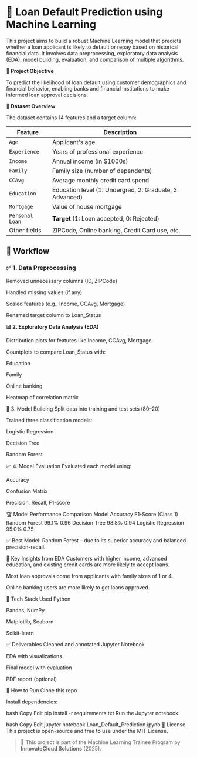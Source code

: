 # 💸 Loan Default Prediction using Machine Learning

This project aims to build a robust Machine Learning model that predicts whether a loan applicant is likely to default or repay based on historical financial data. It involves data preprocessing, exploratory data analysis (EDA), model building, evaluation, and comparison of multiple algorithms.

**🎯 Project Objective**

To predict the likelihood of loan default using customer demographics and financial behavior, enabling banks and financial institutions to make informed loan approval decisions.

**📂 Dataset Overview**

The dataset contains 14 features and a target column:

| Feature         | Description                                              |
| --------------- | -------------------------------------------------------- |
| `Age`           | Applicant's age                                          |
| `Experience`    | Years of professional experience                         |
| `Income`        | Annual income (in \$1000s)                               |
| `Family`        | Family size (number of dependents)                       |
| `CCAvg`         | Average monthly credit card spend                        |
| `Education`     | Education level (1: Undergrad, 2: Graduate, 3: Advanced) |
| `Mortgage`      | Value of house mortgage                                  |
| `Personal Loan` | **Target** (1: Loan accepted, 0: Rejected)               |
| Other fields    | ZIPCode, Online banking, Credit Card use, etc.           |

## 🔧 Workflow

### ✅ 1. Data Preprocessing

Removed unnecessary columns (ID, ZIPCode)

Handled missing values (if any)

Scaled features (e.g., Income, CCAvg, Mortgage)

Renamed target column to Loan_Status

**📊 2. Exploratory Data Analysis (EDA)**

Distribution plots for features like Income, CCAvg, Mortgage

Countplots to compare Loan_Status with:

Education

Family

Online banking

Heatmap of correlation matrix

🤖 3. Model Building
Split data into training and test sets (80–20)

Trained three classification models:

Logistic Regression

Decision Tree

Random Forest

📈 4. Model Evaluation
Evaluated each model using:

Accuracy

Confusion Matrix

Precision, Recall, F1-score

🏆 Model Performance Comparison
Model	Accuracy	F1-Score (Class 1)
Random Forest	99.1%	0.96
Decision Tree	98.8%	0.94
Logistic Regression	95.0%	0.75

✅ Best Model: Random Forest – due to its superior accuracy and balanced precision-recall.

📌 Key Insights from EDA
Customers with higher income, advanced education, and existing credit cards are more likely to accept loans.

Most loan approvals come from applicants with family sizes of 1 or 4.

Online banking users are more likely to get loans approved.

🧠 Tech Stack Used
Python

Pandas, NumPy

Matplotlib, Seaborn

Scikit-learn

✅ Deliverables
Cleaned and annotated Jupyter Notebook

EDA with visualizations

Final model with evaluation

PDF report (optional)

🚀 How to Run
Clone this repo

Install dependencies:

bash
Copy
Edit
pip install -r requirements.txt
Run the Jupyter notebook:

bash
Copy
Edit
jupyter notebook Loan_Default_Prediction.ipynb
📌 License
This project is open-source and free to use under the MIT License.

> 📍 This project is part of the Machine Learning Trainee Program by **InnovateCloud Solutions** (2025).
